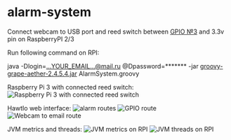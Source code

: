 # alarm-system
Connect webcam to USB port and reed switch between [GPIO №3](http://pi4j.com/pins/model-3b-rev1.html) and 3.3v pin on RaspberryPI 2/3

Run following command on RPI:

java -Dlogin=...YOUR_EMAIL...@mail.ru @Dpassword=******* -jar [groovy-grape-aether-2.4.5.4.jar](https://repo1.maven.org/maven2/com/github/igor-suhorukov/groovy-grape-aether/2.4.5.4/groovy-grape-aether-2.4.5.4.jar) AlarmSystem.groovy

Raspberry Pi 3 with connected reed switch: 
![Raspberry Pi 3 with connected reed switch](https://raw.githubusercontent.com/igor-suhorukov/alarm-system/master/img/rpi_alarm_photo.jpg)


HawtIo web interface:
![alarm routes](https://raw.githubusercontent.com/igor-suhorukov/alarm-system/master/img/camel-routes.png)
![GPIO route](https://raw.githubusercontent.com/igor-suhorukov/alarm-system/master/img/camel-gpio.png)
![Webcam to email route](https://raw.githubusercontent.com/igor-suhorukov/alarm-system/master/img/camel-webcam-route.png)

JVM metrics and threads:
![JVM metrics on RPI](https://raw.githubusercontent.com/igor-suhorukov/alarm-system/master/img/camel-rpi.png)
![JVM threads on RPI](https://raw.githubusercontent.com/igor-suhorukov/alarm-system/master/img/camel-threads.png)
